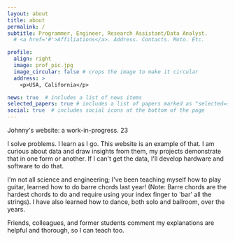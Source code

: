 ```yaml
---
layout: about
title: about
permalink: /
subtitle: Programmer, Engineer, Research Assistant/Data Analyst.
  # <a href='#'>Affiliations</a>. Address. Contacts. Moto. Etc.

profile:
  align: right
  image: prof_pic.jpg
  image_circular: false # crops the image to make it circular
  address: >
    <p>USA, California</p>

news: true  # includes a list of news items
selected_papers: true # includes a list of papers marked as "selected={true}"
social: true  # includes social icons at the bottom of the page
---
```


Johnny's website: a work-in-progress. 23

I solve problems. I learn as I go. This website is an example of that. I am curious about data and draw insights from them, my projects demonstrate that in one form or another. If I can't get the data, I'll develop hardware and software to do that.

I'm not all science and engineering; I've been teaching myself how to play guitar, learned how to do barre chords last year! (Note: Barre chords are the hardest chords to do and require using your index finger to 'bar' all the strings). I have also learned how to dance, both solo and ballroom, over the years.

Friends, colleagues, and former students comment my explanations are helpful and thorough, so I can teach too.

<!-- Write your biography here. Tell the world about yourself. Link to your favorite [subreddit](http://reddit.com). You can put a picture in, too. The code is already in, just name your picture `prof_pic.jpg` and put it in the `img/` folder.

Put your address / P.O. box / other info right below your picture. You can also disable any these elements by editing `profile` property of the YAML header of your `_pages/about.md`. Edit `_bibliography/papers.bib` and Jekyll will render your [publications page](/al-folio/publications/) automatically.

Link to your social media connections, too. This theme is set up to use [Font Awesome icons](http://fortawesome.github.io/Font-Awesome/) and [Academicons](https://jpswalsh.github.io/academicons/), like the ones below. Add your Facebook, Twitter, LinkedIn, Google Scholar, or just disable all of them. -->

<!-- TODO:
BIB:
https://en.wikipedia.org/wiki/BibTeX
https://www.lifewire.com/bibtex-file-2619874
 -->